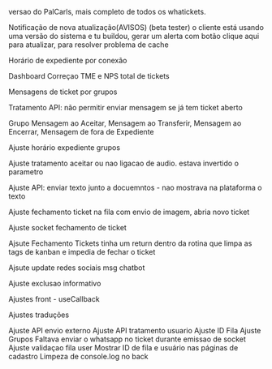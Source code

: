 versao do PalCarls, mais completo de todos os whatickets.


Notificação de nova atualização(AVISOS) (beta tester) o cliente está usando uma versão do sistema e tu buildou, gerar um alerta com botão clique aqui para atualizar, para resolver problema de cache

Horário de expediente por conexão

Dashboard Correçao TME e NPS total de tickets

Mensagens de ticket por grupos

Tratamento API: não permitir enviar mensagem se já tem ticket aberto

Grupo Mensagem ao Aceitar, Mensagem ao Transferir, Mensagem ao Encerrar, Mensagem de fora de Expediente

Ajuste horário expediente grupos

Ajuste tratamento aceitar ou nao ligacao de audio. estava invertido o parametro

Ajuste API: enviar texto junto a docuemntos - nao mostrava na plataforma o texto

Ajuste fechamento ticket na fila com envio de imagem, abria novo ticket

Ajuste socket fechamento de ticket

Ajsute Fechamento Tickets tinha um return dentro da rotina que limpa as tags de kanban e impedia de fechar o ticket

Ajsute update redes sociais msg chatbot

Ajuste exclusao informativo

Ajustes front - useCallback

Ajustes traduções

Ajuste API envio externo
Ajuste API tratamento usuario
Ajuste ID Fila
Ajuste Grupos Faltava enviar o whatsapp no ticket durante emissao de socket
Ajuste validaçao fila user
Mostrar ID de fila e usuário nas páginas de cadastro
Limpeza de console.log no back
